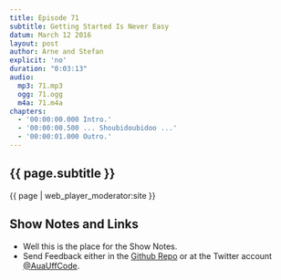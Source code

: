 ```yaml
---
title: Episode 71
subtitle: Getting Started Is Never Easy
datum: March 12 2016
layout: post
author: Arne and Stefan
explicit: 'no'
duration: "0:03:13"
audio:
  mp3: 71.mp3
  ogg: 71.ogg
  m4a: 71.m4a
chapters:
  - '00:00:00.000 Intro.'
  - '00:00:00.500 ... Shoubidoubidoo ...'
  - '00:00:01.000 Outro.'
---
```


## {{ page.subtitle }}

{{ page | web_player_moderator:site }}

## Show Notes and Links

  * Well this is the place for the Show Notes.
  * Send Feedback either in the [Github Repo](https://github.com/haslinger/jekyll-octopod) or at the Twitter account [@AuaUffCode](http://twitter.com/@AuaUffCode).
